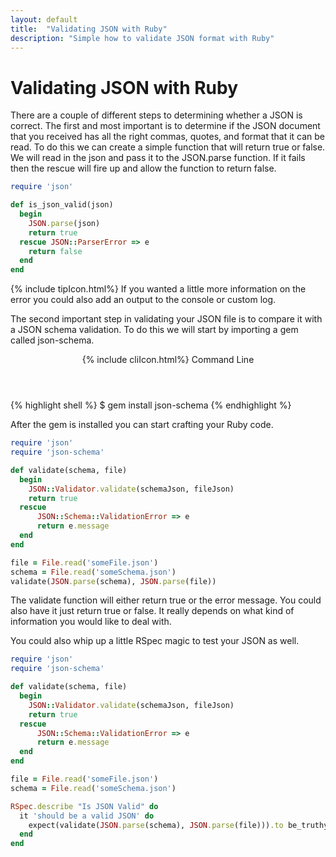 ```yaml
---
layout: default
title:  "Validating JSON with Ruby"
description: "Simple how to validate JSON format with Ruby"
---
```

# Validating JSON with Ruby

There are a couple of different steps to determining whether a JSON is correct.
The first and most important is to determine if the JSON document that you
received has all the right commas, quotes, and format that it can be read.  To
do this we can create a simple function that will return true or false.  We will
read in the json and pass it to the JSON.parse function.  If it fails then the
rescue will fire up and allow the function to return false.

```ruby
require 'json'

def is_json_valid(json)
  begin
    JSON.parse(json)
    return true
  rescue JSON::ParserError => e
    return false
  end
end
```

<div class="w3-panel w3-pale-yellow w3-bottombar w3-topbar w3-border-green">
{% include tipIcon.html%}
If you wanted a little more information on the error you could also add an
output to the console or custom log.
</div>

The second important step in validating your JSON file is to compare it with a
JSON schema validation.  To do this we will start by importing a gem called
json-schema.

<div class="w3-card">
<header class="w3-container w3-grey">
  {% include cliIcon.html%}
  Command Line
</header>
<div class="w3-container">
{% highlight shell %}
$ gem install json-schema
{% endhighlight %}
</div>
</div>

After the gem is installed you can start crafting your Ruby code.

```ruby
require 'json'
require 'json-schema'

def validate(schema, file)
  begin
    JSON::Validator.validate(schemaJson, fileJson)
    return true
  rescue
      JSON::Schema::ValidationError => e
      return e.message
  end
end

file = File.read('someFile.json')
schema = File.read('someSchema.json')
validate(JSON.parse(schema), JSON.parse(file))
```

The validate function will either return true or the error message.  You could
also have it just return true or false.  It really depends on what kind of
information you would like to deal with.


You could also whip up a little RSpec magic to test your JSON as well.

```ruby
require 'json'
require 'json-schema'

def validate(schema, file)
  begin
    JSON::Validator.validate(schemaJson, fileJson)
    return true
  rescue
      JSON::Schema::ValidationError => e
      return e.message
  end
end

file = File.read('someFile.json')
schema = File.read('someSchema.json')

RSpec.describe "Is JSON Valid" do
  it 'should be a valid JSON' do
    expect(validate(JSON.parse(schema), JSON.parse(file))).to be_truthy
  end
end

```
